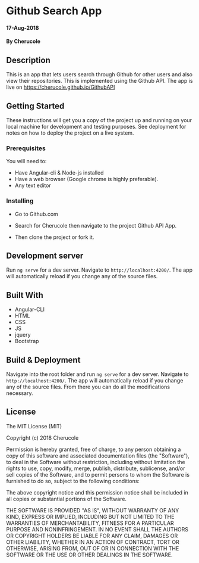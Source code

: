 # Github Search App

#### 17-Aug-2018

#### By **Cherucole**

## Description

This is an app that lets users search through Github for other users and also view their repositories. This is implemented using the Github API.
The app is live on https://cherucole.github.io/GithubAPI

## Getting Started

These instructions will get you a copy of the project up and running on your local machine for development and testing purposes. See deployment for notes on how to deploy the project on a live system.

### Prerequisites

You will need to:

-   Have Angular-cli & Node-js installed
-   Have a web browser (Google chrome is highly preferable).
-   Any text editor

### Installing

-   Go to Github.com

-   Search for Cherucole then navigate to the project Github API App.

-   Then clone the project or fork it.

## Development server

Run `ng serve` for a dev server. Navigate to `http://localhost:4200/`. The app will automatically reload if you change any of the source files.

## Built With

-   Angular-CLI
-   HTML
-   CSS
-   JS
-   jquery
-   Bootstrap

## Build & Deployment

Navigate into the root folder and run `ng serve` for a dev server. Navigate to `http://localhost:4200/`. The app will automatically reload if you change any of the source files. From there you can do all the modifications necessary.

## License

The MIT License (MIT)

Copyright (c) 2018 Cherucole

Permission is hereby granted, free of charge, to any person obtaining a copy of this software and associated documentation files (the "Software"), to deal in the Software without restriction, including without limitation the rights to use, copy, modify, merge, publish, distribute, sublicense, and/or sell copies of the Software, and to permit persons to whom the Software is furnished to do so, subject to the following conditions:

The above copyright notice and this permission notice shall be included in all copies or substantial portions of the Software.

THE SOFTWARE IS PROVIDED "AS IS", WITHOUT WARRANTY OF ANY KIND, EXPRESS OR IMPLIED, INCLUDING BUT NOT LIMITED TO THE WARRANTIES OF MERCHANTABILITY, FITNESS FOR A PARTICULAR PURPOSE AND NONINFRINGEMENT. IN NO EVENT SHALL THE AUTHORS OR COPYRIGHT HOLDERS BE LIABLE FOR ANY CLAIM, DAMAGES OR OTHER LIABILITY, WHETHER IN AN ACTION OF CONTRACT, TORT OR OTHERWISE, ARISING FROM, OUT OF OR IN CONNECTION WITH THE SOFTWARE OR THE USE OR OTHER DEALINGS IN THE SOFTWARE.

